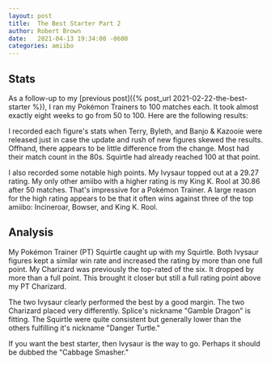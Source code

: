 ```yaml
---
layout: post
title:  The Best Starter Part 2
author: Robert Brown
date:   2021-04-13 19:34:00 -0600
categories: amiibo
---
```

## Stats

As a follow-up to my [previous post]({% post_url 2021-02-22-the-best-starter %}), I ran my Pokémon Trainers to 100 matches each. It took almost exactly eight weeks to go from 50 to 100. Here are the following results:

<script src="https://gist.github.com/rob-brown/99dabe2094030882d850400ce7bf547c.js?file=pokemon-trainer-stats.csv"></script>

I recorded each figure's stats when Terry, Byleth, and Banjo & Kazooie were released just in case the update and rush of new figures skewed the results. Offhand, there appears to be little difference from the change. Most had their match count in the 80s. Squirtle had already reached 100 at that point.

I also recorded some notable high points. My Ivysaur topped out at a 29.27 rating. My only other amiibo with a higher rating is my King K. Rool at 30.86 after 50 matches. That's impressive for a Pokémon Trainer. A large reason for the high rating appears to be that it often wins against three of the top amiibo: Incineroar, Bowser, and King K. Rool.

## Analysis

My Pokémon Trainer (PT) Squirtle caught up with my Squirtle. Both Ivysaur figures kept a similar win rate and increased the rating by more than one full point. My Charizard was previously the top-rated of the six. It dropped by more than a full point. This brought it closer but still a full rating point above my PT Charizard.

<script src="https://gist.github.com/rob-brown/99dabe2094030882d850400ce7bf547c.js?file=pokemon-trainer-ratings.csv"></script>

The two Ivysaur clearly performed the best by a good margin. The two Charizard placed very differently. Splice's nickname "Gamble Dragon" is fitting. The Squirtle were quite consistent but generally lower than the others fulfilling it's nickname "Danger Turtle."

If you want the best starter, then Ivysaur is the way to go. Perhaps it should be dubbed the "Cabbage Smasher."
